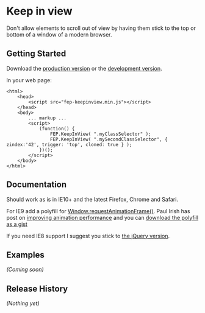 # Keep in view

Don't allow elements to scroll out of view by having them stick to the top or bottom of a window of a modern browser.

## Getting Started

Download the [production version][min] or the [development version][max].

[min]: https://raw.github.com/dutchcelt/jquery-fep-keepinview/master/dist/fep-keepinview.min.js
[max]: https://raw.github.com/dutchcelt/jquery-fep-keepinview/master/dist/fep-keepinview.js

In your web page:

	<html>
		<head>
			<script src="fep-keepinview.min.js"></script>
		</head>
		<body>
			... markup ...
			<script>
				(function() {
					FEP.KeepInView( ".myClassSelector" );
					FEP.KeepInView( ".mySecondClassSelector", { zindex:'42', trigger: 'top', cloned: true } );
				})();
			</script>
		</body>
	</html>


## Documentation

Should work as is in IE10+ and the latest Firefox, Chrome and Safari.

For IE9 add a polyfill for [Window.requestAnimationFrame()](https://developer.mozilla.org/en-US/docs/Web/API/window.requestAnimationFrame). Paul Irish has post on [improving animation performance](http://www.paulirish.com/2011/requestanimationframe-for-smart-animating/) and you can [download the polyfill as a gist](https://gist.github.com/paulirish/1579671)

If you need IE8 support I suggest you stick to [the jQuery version](https://github.com/dutchcelt/Keep-in-View). 


## Examples
_(Coming soon)_

## Release History
_(Nothing yet)_
